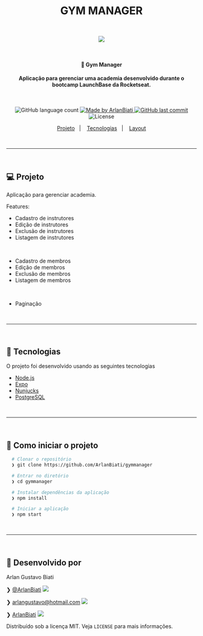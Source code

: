 <p>&nbsp;&nbsp;</p>

<h1 align="center">
	GYM MANAGER
</h1>

<p>&nbsp;&nbsp;</p>

<center> 
	<img src="https://user-images.githubusercontent.com/43690080/94485991-26682580-01b5-11eb-94c9-b22cd144d04c.gif" />
</center>

<p>&nbsp;&nbsp;</p>

<h4 align="center"> 
	🚀 Gym Manager
</h4>
<h4 align="center"> 
	Aplicação para gerenciar uma academia desenvolvido durante o bootcamp LaunchBase da Rocketseat.
</h4>

<p>&nbsp;&nbsp;</p>

<p align="center">
  <img alt="GitHub language count" src="https://img.shields.io/github/languages/count/ArlanBiati/gymmanager">	
	
  <a href="https://www.linkedin.com/in/arlan-biati/">
    <img alt="Made by ArlanBiati" src="https://img.shields.io/badge/made%20by-ArlanBiati-%2304D361">
  </a>
  
  <a href="https://github.com/ArlanBiati/gymmanager/commits/master">
    <img alt="GitHub last commit" src="https://img.shields.io/github/last-commit/ArlanBiati/gymmanager">
  </a>
  
  <img alt="License" src="https://img.shields.io/badge/license-MIT-brightgreen"> 
<p>
	
<p align="center">
  <a href="#-projeto">Projeto</a>&nbsp;&nbsp;&nbsp;|&nbsp;&nbsp;&nbsp;
  <a href="#-tecnologias">Tecnologias</a>&nbsp;&nbsp;&nbsp;|&nbsp;&nbsp;&nbsp;
  <a href="#-como-iniciar-o-projeto">Layout</a>
</p>

<p>&nbsp;&nbsp;</p>

---

<p>&nbsp;&nbsp;</p>

## 💻 Projeto

Aplicação para gerenciar academia.

Features:

- Cadastro de instrutores
- Edição de instrutores
- Exclusão de instrutores
- Listagem de instrutores

<p>&nbsp;&nbsp;</p>

- Cadastro de membros
- Edição de membros
- Exclusão de membros
- Listagem de membros

<p>&nbsp;&nbsp;</p>

- Paginação

<p>&nbsp;&nbsp;</p>

---

<p>&nbsp;&nbsp;</p>

## 🚀 Tecnologias

O projeto foi desenvolvido usando as seguintes tecnologias

- [Node.js](https://nodejs.org/en/)
- [Expo](https://expo.io/)
- [Nunjucks](https://mozilla.github.io/nunjucks/)
- [PostgreSQL](https://www.postgresql.org)

<p>&nbsp;&nbsp;</p>

---

<p>&nbsp;&nbsp;</p>

## 📂 Como iniciar o projeto

```zsh
  # Clonar o repositório
  ❯ git clone https://github.com/ArlanBiati/gymmanager

  # Entrar no diretório
  ❯ cd gymmanager

  # Instalar dependências da aplicação
  ❯ npm install

  # Iniciar a aplicação
  ❯ npm start

```

<p>&nbsp;&nbsp;</p>

---

<p>&nbsp;&nbsp;</p>

## 📝 Desenvolvido por

Arlan Gustavo Biati

❯ [@ArlanBiati](https://www.linkedin.com/in/arlan-biati-2b3512115/) <img src="https://user-images.githubusercontent.com/43690080/84064413-f0e6c480-a998-11ea-8d87-fa7e45653884.png">

❯ arlangustavo@hotmail.com <img src="https://user-images.githubusercontent.com/43690080/84064502-1542a100-a999-11ea-8085-b751f54ea57a.png">

❯ [ArlanBiati](https://github.com/ArlanBiati/) <img src="https://user-images.githubusercontent.com/43690080/84064412-f04e2e00-a998-11ea-859c-50c4c05df79b.png">

Distribuído sob a licença MIT. Veja `LICENSE` para mais informações.
